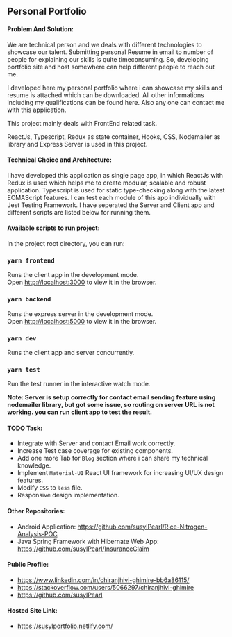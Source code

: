 
## Personal Portfolio

#### Problem And Solution:
We are technical person and we deals with different technologies to showcase our talent. Submitting personal Resume in email to number of people for explaining our skills is quite timeconsuming. So, developing portfolio site and host somewhere can help different people to reach out me.

I developed here my personal portfolio where i can showcase my skills and resume is attached which can be downloaded. All other informations including my qualifications can be found here. Also any one can contact me with this application.

This project mainly deals with FrontEnd related task.

ReactJs, Typescript, Redux as state container, Hooks, CSS, Nodemailer as library and Express Server is used in this project.

#### Technical Choice and Architecture:

I have developed this application as single page app, in which ReactJs with Redux is used which helps me to create modular, scalable and robust application. Typescript is used for static type-checking along with the latest ECMAScript features. I can test each module of this app individually with Jest Testing Framework. I have seperated the Server and Client app and different scripts are listed below for running them.

#### Available scripts to run project:

In the project root directory, you can run:

### `yarn frontend`

Runs the client app in the development mode.<br />
Open [http://localhost:3000](http://localhost:3000) to view it in the browser.

### `yarn backend`

Runs the express server in the development mode.<br />
Open [http://localhost:5000](http://localhost:5000) to view it in the browser.

### `yarn dev`

Runs the client app and server concurrently.<br />

### `yarn test`

Run the test runner in the interactive watch mode.<br />

**Note: Server is setup correctly for contact email sending feature using nodemailer library, but got some issue, so routing on server URL is not working. you can run client app to test the result.**

#### TODO Task:
- Integrate with Server and contact Email work correctly.
- Increase Test case coverage for existing components.
- Add one more Tab for `Blog` section where i can share my technical knowledge.
- Implement `Material-UI` React UI framework for increasing UI/UX design features.
- Modify `CSS` to `less` file.
- Responsive design implementation.

#### Other Repositories:
- Android Application: https://github.com/susylPearl/Rice-Nitrogen-Analysis-POC
- Java Spring Framework with Hibernate Web App: https://github.com/susylPearl/InsuranceClaim

#### Public Profile:
- https://www.linkedin.com/in/chiranjhivi-ghimire-bb6a86115/
- https://stackoverflow.com/users/5066297/chiranjhivi-ghimire
- https://github.com/susylPearl

#### Hosted Site Link:
- https://susylportfolio.netlify.com/
